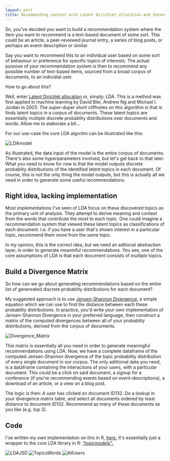 ```yaml
---
layout: post
title: Recommending content with Latent Dirichlet allocation and Jensen–Shannon divergence
---
```


So, you've decided you want to build a recommendation system where the item you want to recommend is a text-based document of some sort. This could be an article, a peer-reviewed journal entry, a series of blog posts, or perhaps an event-description or similar. 

Say you want to recommend this to an individual user based on some sort of behaviour or preference for specific topics of interests. The actual purpose of your recommendation system is then to recommend any possible number of text-based items, sourced from a broad corpus of documents, to an individial user. 

How to go about this?

Well, enter [Latent Dirichlet allocation](https://en.wikipedia.org/wiki/Latent_Dirichlet_allocation) or, simply; LDA. This is a method was first applied in machine learning by David Blei, Andrew Ng and Michael I. Jordan in 2003. The super-duper short cliffnotes on this algorithm is that is finds latent topics in a corpus of documents. These latent topics are essentially multiple discrete probablity distributions over documents and words. Allow me to elaborate a bit...

For our use-case the core LDA algoritm can be illustrated like this: 

![LDAmodel](https://user-images.githubusercontent.com/40164071/117971449-3559ad80-b32a-11eb-8200-602511c3fb72.png)

As illustrated, the data input of the model is the entire corpus of documents. There's also some hyperparameters involved, but let's get back to that later. What you need to know for now is that the model outputs discrete probablity distributions of the identified latent topics in each document. Of course, this is not the only thing the model outputs, but this is actually all we need in order to generate some useful recommendations. 

## Right idea, lacking implementation
Most implementations I've seen of LDA focus on these discovered topics as the primary unit of analysis. They attempt to derive meaning and context from the words that contribute the most to each topic. One could imagine a recommendation system that viewed these latent topics as classifications of each document. I.e. if you have a user that's shown interest in a particular topic, recommend them more from the same topic.

In my opinion, this is the correct idea, but we need an aditional abstraction layer, in order to generate meaninful recommendations. You see, one of the core assumptions of LDA is that each document consists of _multiple_ topics.


## Build a Divergence Matrix
So how can we go about generating recommendations based on the entire list of genereated discrete probablity distributions for each document? 

My suggested approach is to use [Jensen-Shannon Divergence](https://en.wikipedia.org/wiki/Jensen–Shannon_divergence), a simple equation which we can use to find the distance between each these probablity distributions. In practice, you'd write your own implementation of Jensen-Shannon Divergence in your preferred language, then construct a matrix of the computed divergences between all of your probablity distributions, derived from the corpus of documents.

![Divergence_Matrix](https://user-images.githubusercontent.com/40164071/117974802-45738c00-b32e-11eb-8494-04415e68deca.png)

This matrix is essentially all you need in order to generate meaningful recommendations using LDA. Now, we have a complete dataframe of the computed Jensen-Shannon divergence of the topic probability distribution of every single document in our corpus. The only adittional data you need, is a dataframe containing the interactions of your users, with a particular document. This could be a click on said document, a signup for a conference (if you're recommending events based on event-descriptions), a download of an article, or a view on a blog post. 

The logic is then: A user has clicked on document ID132. Do a lookup in your divergence matrix table, and select all documents ordered by least distance to document ID132. Recommend as many of these documents as you like (e.g. top 3). 

## Code
I've written my own implementation on this in R, [here.](https://github.com/HenrikVarmer/textRec) It's essentially just a wrapper to the core LDA library in R: [_"topicmodels"_.](https://cran.r-project.org/web/packages/topicmodels/topicmodels.pdf)




![LDAJSD](https://user-images.githubusercontent.com/40164071/117963799-1c003380-b321-11eb-90fa-fc94a33f9725.png)
![TopicsWords](https://user-images.githubusercontent.com/40164071/117963809-1e628d80-b321-11eb-8401-57b430ab6872.jpg)
![AllUsers](https://user-images.githubusercontent.com/40164071/117963820-202c5100-b321-11eb-8b47-d05d7e1fc91c.jpg)

